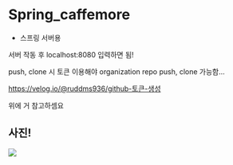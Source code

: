 # Spring_caffemore

- 스프링 서버용

서버 작동 후 localhost:8080 입력하면 됨!

push, clone 시 토큰 이용해야 organization repo push, clone 가능함... 

https://velog.io/@ruddms936/github-토큰-생성

위에 거 참고하셈요 

사진! 
--- 

<img src="https://user-images.githubusercontent.com/66946182/103851172-7035a580-50ec-11eb-8faa-f165f7462f73.png">
